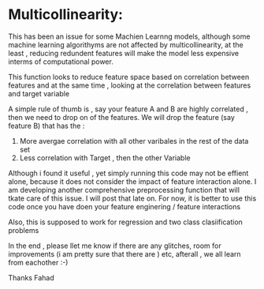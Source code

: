 # Multicollinearity:
This has been an issue for some Machien Learnng models, although some machine learning algorithyms are not affected by multicollinearity, at the least , reducing redundent features will make the model less expensive interms of computational power.

This function looks to reduce feature space  based on correlation between features and at the same time , looking at the correlation between features and target variable

A simple rule of thumb is , say your feature A and B are highly correlated , then we need to drop on of the features. We will drop the feature (say feature B)  that has the :
  
  1) More avergae correlation with all other varibales in the rest of the data set
  2) Less correlation with Target , then the other Variable
  
Although i found it useful , yet simply running this code may not be effient alone, because it does not consider the impact of feature interaction alone. I am developing another comprehensive preprocessing function that will tkate care of this issue. I will post that late on. For now, it is better to use this code once you have doen your feature enginering / feature interactions

Also, this is supposed to work for regression and two class clasiification problems

In the end , please llet me know if there are any glitches, room for improvements (i am pretty sure that there are ) etc, afterall , we all learn from eachother :-)

Thanks
Fahad
